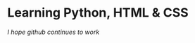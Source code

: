 # Learning Python, HTML & CSS
_I hope github continues to work_

<!--
Some of my contacts: 
* VK - https://vk.com/artematrr
* Stepik - https://stepik.org/users/399077535
-->
